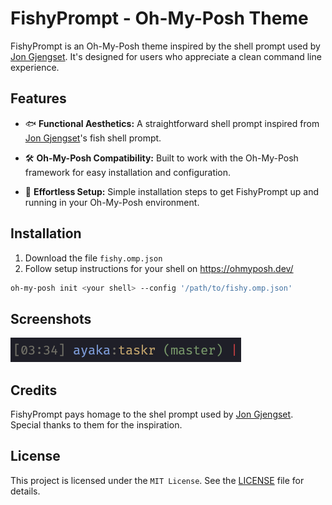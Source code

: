 # FishyPrompt - Oh-My-Posh Theme

FishyPrompt is an Oh-My-Posh theme inspired by the shell prompt used by [Jon
Gjengset](https://github.com/jonhoo). It's designed for users who appreciate a clean
command line experience.

## Features

- 🐟 **Functional Aesthetics:** A straightforward shell prompt inspired from [Jon
  Gjengset](https://github.com/jonhoo)'s fish shell prompt.

- 🛠️ **Oh-My-Posh Compatibility:** Built to work with the Oh-My-Posh framework for
  easy installation and configuration.

- 🚀 **Effortless Setup:** Simple installation steps to get FishyPrompt up and
  running in your Oh-My-Posh environment.

## Installation

1. Download the file `fishy.omp.json`
1. Follow setup instructions for your shell on <a>https://ohmyposh.dev/</a>

```bash
oh-my-posh init <your shell> --config '/path/to/fishy.omp.json'
```

## Screenshots

![FishyPrompt Screenshot 1](/screenshots/example.png)

## Credits

FishyPrompt pays homage to the shel prompt used by [Jon
Gjengset](https://github.com/jonhoo). Special thanks to them for the inspiration.

## License

This project is licensed under the `MIT License`. See the [LICENSE](LICENSE) file for
details.
